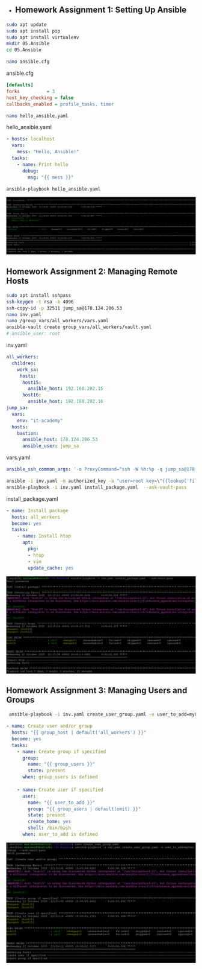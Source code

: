 - ## Homework Assignment 1: Setting Up Ansible
``` bash
sudo apt update 
sudo apt install pip
sudo apt install virtualenv 
mkdir 05.Ansible
cd 05.Ansible
``` 
``` bash
nano ansible.cfg
```
ansible.cfg
``` ini
[defaults]
forks          = 3
host_key_checking = false
callbacks_enabled = profile_tasks, timer
```
``` bash
nano hello_ansible.yaml
```
hello_ansible.yaml
``` yaml
- hosts: localhost
  vars:
    mess: "Hello, Ansible!"
  tasks:
    - name: Print hello
      debug:
        msg: "{{ mess }}"
```
``` bash
ansible-playbook hello_ansible.yaml
```
![hello_ansible](images/hello_ansible.png)

## Homework Assignment 2: Managing Remote Hosts

``` bash
sudo apt install sshpass
ssh-keygen -t rsa -b 4096
ssh-copy-id -p 32511 jump_sa@178.124.206.53
nano inv.yaml
nano /group_vars/all_workers/vars.yaml
ansible-vault create group_vars/all_workers/vault.yaml
# ansible_user: root
```
inv.yaml
``` yaml
all_workers:
  children:
    work_sa:
     hosts:
      host15:
        ansible_host: 192.168.202.15
      host16:
        ansible_host: 192.168.202.16
jump_sa:
  vars:
    env: "it-academy"
  hosts:
    bastion:
      ansible_host: 178.124.206.53
      ansible_user: jump_sa
```
vars.yaml
```yaml
ansible_ssh_common_args: '-o ProxyCommand="ssh -W %h:%p -q jump_sa@178.124.206.53  -p 32511"'
```
``` bash
ansible -i inv.yaml -m authorized_key -a "user=root key=\"{{lookup('file', '~/.ssh/id_rsa.pub') }}\"" -u root all_workers –ask--pass
ansible-playbook -i inv.yaml install_package.yaml  --ask-vault-pass
```
install_package.yaml
``` yaml
- name: Install package
  hosts: all_workers
  become: yes
  tasks:
    - name: Install htop
      apt:
        pkg:
        - htop
        - vim
        update_cache: yes
```
![install_package](images/install_package.png)

## Homework Assignment 3: Managing Users and Groups
```bash
 ansible-playbook -i inv.yaml create_user_group.yaml -e user_to_add=myUser -e group_host=all_workers -e group_users=myGroup  --ask-vault-pass
```

```yaml
- name: Create user and/or group
  hosts: "{{ group_host | default('all_workers') }}"
  become: yes
  tasks:
    - name: Create group if specified
      group:
        name: "{{ group_users }}"
        state: present
      when: group_users is defined

    - name: Create user if specified
      user:
        name: "{{ user_to_add }}"
        group: "{{ group_users | default(omit) }}"
        state: present
        create_home: yes
        shell: /bin/bash
      when: user_to_add is defined

```
![user_group](images/user_group.png)













